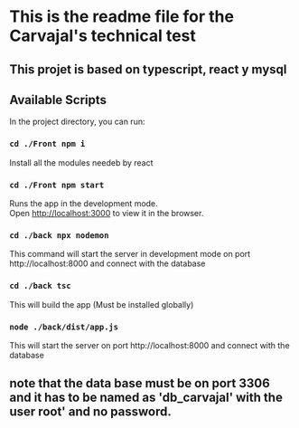 # This is the readme file for the Carvajal's technical test
## This projet is based on typescript, react y mysql

## Available Scripts

In the project directory, you can run:
### `cd ./Front npm i`

Install all the modules needeb by react


### `cd ./Front npm start`

Runs the app in the development mode.\
Open [http://localhost:3000](http://localhost:3000) to view it in the browser.


### `cd ./back npx nodemon`

This command will start the server in development mode
on port http://localhost:8000 and connect with the database

### `cd ./back tsc`
This will build the app (Must be installed globally)

### `node ./back/dist/app.js`

This will start the server on port http://localhost:8000 and connect with the database

## note that the data base must be on port 3306 and it has to be named as 'db_carvajal' with the user root' and no password.
